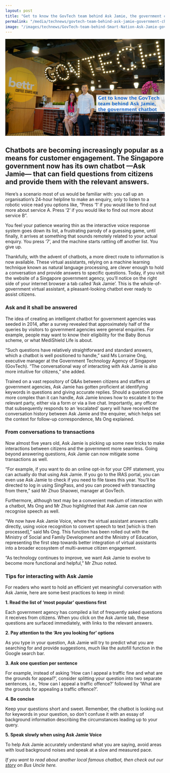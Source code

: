 ```yaml
---
layout: post
title: "Get to know the GovTech team behind Ask Jamie, the government chatbot"
permalink: "/media/technews/govtech-team-behind-ask-jamie-government-chatbot"
image: "/images/technews/GovTech-team-behind-Smart-Nation-Ask-Jamie-government-chatbot.JPG"
---
```


![GovTech team behind Ask Jamie the government chatbot](/images/technews/GovTech-team-behind-Smart-Nation-Ask-Jamie-government-chatbot.JPG)

Chatbots are becoming increasingly popular as a means for customer engagement. The Singapore government now has its own chatbot —Ask Jamie— that can field questions from citizens and provide them with the relevant answers.
---

Here’s a scenario most of us would be familiar with: you call up an organisation’s 24-hour helpline to make an enquiry, only to listen to a robotic voice read you options like, “Press ‘1’ if you would like to find out more about service A. Press ‘2’ if you would like to find out more about service B”.

You feel your patience wearing thin as the interactive voice response system goes down its list, a frustrating parody of a guessing game, until finally, it arrives at something that sounds remotely related to your actual enquiry. You press ‘7’, and the machine starts rattling off another list. You give up.

Thankfully, with the advent of chatbots, a more direct route to information is now available. These virtual assistants, relying on a machine learning technique known as natural language processing, are clever enough to hold a conversation and provide answers to specific questions. Today, if you visit the website of a Singapore government agency, you’ll notice on the right side of your internet browser a tab called ‘Ask Jamie’. This is the whole-of-government virtual assistant, a pleasant-looking chatbot ever ready to assist citizens. 

### **Ask and it shall be answered**

The idea of creating an intelligent chatbot for government agencies was seeded in 2014, after a survey revealed that approximately half of the queries by visitors to government agencies were general enquiries. For example, people may want to know their eligibility for the Baby Bonus scheme, or what MediShield Life is about.

“Such questions have relatively straightforward and standard answers, which a chatbot is well positioned to handle,” said Ms Lorraine Ong, executive manager at the Government Technology Agency of Singapore (GovTech). “The conversational way of interacting with Ask Jamie is also more intuitive for citizens,” she added.

Trained on a vast repository of Q&As between citizens and staffers at government agencies, Ask Jamie has gotten proficient at identifying keywords in questions and giving accurate replies. Should a question prove more complex than it can handle, Ask Jamie knows how to escalate it to the relevant party, either via a form or via a live chat. Importantly, any officer that subsequently responds to an ‘escalated’ query will have received the conversation history between Ask Jamie and the enquirer, which helps set the context for follow-up correspondence, Ms Ong explained.


### **From conversations to transactions**

Now almost five years old, Ask Jamie is picking up some new tricks to make interactions between citizens and the government more seamless. Going beyond answering questions, Ask Jamie can now mitigate some transactions as well. 

“For example, if you want to do an online opt-in for your CPF statement, you can actually do that using Ask Jamie. If you go to the IRAS portal, you can even use Ask Jamie to check if you need to file taxes this year. You’ll be directed to log in using SingPass, and you can proceed with transacting from there,” said Mr Zhuo Shaowei, manager at GovTech.

Furthermore, although text may be a convenient medium of interaction with a chatbot, Ms Ong and Mr Zhuo highlighted that Ask Jamie can now recognise speech as well.

“We now have Ask Jamie Voice, where the virtual assistant answers calls directly, using voice recognition to convert speech to text [which is then processed],” said Ms Ong. This function has been rolled out with the Ministry of Social and Family Development and the Ministry of Education, representing the first step towards better integration of virtual assistants into a broader ecosystem of multi-avenue citizen engagement. 

“As technology continues to improve, we want Ask Jamie to evolve to become more functional and helpful,” Mr Zhuo noted.


### **Tips for interacting with Ask Jamie**

For readers who want to hold an efficient yet meaningful conversation with Ask Jamie, here are some best practices to keep in mind:


**1. Read the list of ‘most popular’ questions first**

Each government agency has compiled a list of frequently asked questions it receives from citizens. When you click on the Ask Jamie tab, these questions are surfaced immediately, with links to the relevant answers.

**2. Pay attention to the ‘Are you looking for’ options** 

As you type in your question, Ask Jamie will try to predict what you are searching for and provide suggestions, much like the autofill function in the Google search bar. 

**3. Ask one question per sentence**

For example, instead of asking ‘How can I appeal a traffic fine and what are the grounds for appeal?’, consider splitting your question into two separate sentences, i.e., ‘How can I appeal a traffic offence?’ followed by ‘What are the grounds for appealing a traffic offence?’.

**4. Be concise**

Keep your questions short and sweet. Remember, the chatbot is looking out for keywords in your question, so don’t confuse it with an essay of background information describing the circumstances leading up to your query.

**5. Speak slowly when using Ask Jamie Voice**

To help Ask Jamie accurately understand what you are saying, avoid areas with loud background noises and speak at a slow and measured pace.


*If you want to read about another local famous chatbot, then check out our [story](https://www.tech.gov.sg/media/technews/bus-uncle-talks-data-lah) on Bus Uncle here.*
